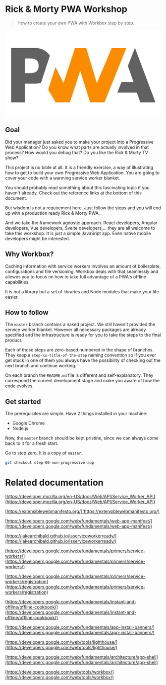 # Rick & Morty PWA Workshop

> How to create your own PWA with Workbox step by step.

<img src="visuals/pwa.svg">

## Goal

Did your manager just asked you to make your project into a Progressive Web Application? Do you know what parts are actually involved in that process? How would you debug that? Do you like the Rick & Morty TV show?

This project is no bible at all. It is a friendly exercise, a way of illustrating how to get to build your own Progressive Web Application. You are going to cover your code with a warming service worker blanket.

You should probably read something about this fascinating topic if you haven't already. Check out the reference links at the bottom of this document.

But wisdom is not a requirement here. Just follow the steps and you will end up with a production ready Rick & Morty PWA.

And we take the framework agnostic approach. React developers, Angular developers, Vue developers, Svelte developers,... they are all welcome to take this workshop. It is just a simple JavaSript app. Even native mobile developers might be interested.

## Why Workbox?

Caching information with service workers involves an amount of boilerplate, configurations and file versioning. Workbox deals with that seamlessly and allowes you to focus on how to take full advantage of a PWA's offline capabilities.

It is not a library but a set of libraries and Node modules that make your life easier.

## How to follow

The `master` branch contains a naked project. We still haven't provided the service worker blanket. However all necessary packages are already specified and the infrastructure is ready for you to take the steps to the final product.

Each of those steps are zero-based numbered in the shape of branches. They keep a `step-xx-title-of-the-step` naming convention so if you ever get stuck in one of them you always have the possibility of checking out the next branch and continue working.

On each branch the `README.md` file is different and self-explanatory. They correspond the current development stage and make you aware of how the code evolves.

## Get started

The prerequisites are simple. Have 2 things installed in your machine:

* Google Chrome
* Node.js

Now, the `master` branch should be kept pristine, since we can always come back to it for a fresh start.

Go to step zero. It is a copy of `master`.

```bash
git checkout step-00-non-progressive-app
```

# Related documentation

[https://developer.mozilla.org/en-US/docs/Web/API/Service_Worker_API](https://developer.mozilla.org/en-US/docs/Web/API/Service_Worker_API)

[https://extensiblewebmanifesto.org/](https://extensiblewebmanifesto.org/)

[https://developers.google.com/web/fundamentals/web-app-manifest/](https://developers.google.com/web/fundamentals/web-app-manifest/)

[https://jakearchibald.github.io/isserviceworkerready/](https://jakearchibald.github.io/isserviceworkerready/)

[https://developers.google.com/web/fundamentals/primers/service-workers/](https://developers.google.com/web/fundamentals/primers/service-workers/)

[https://developers.google.com/web/fundamentals/primers/service-workers/registration](https://developers.google.com/web/fundamentals/primers/service-workers/registration)

[https://developers.google.com/web/fundamentals/instant-and-offline/offline-cookbook/](https://developers.google.com/web/fundamentals/instant-and-offline/offline-cookbook/)

[https://developers.google.com/web/fundamentals/app-install-banners/](https://developers.google.com/web/fundamentals/app-install-banners/)

[https://developers.google.com/web/tools/lighthouse/](https://developers.google.com/web/tools/lighthouse/)

[https://developers.google.com/web/fundamentals/architecture/app-shell](https://developers.google.com/web/fundamentals/architecture/app-shell)

[https://developers.google.com/web/tools/workbox/](https://developers.google.com/web/tools/workbox/)
